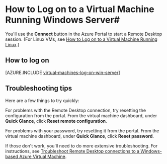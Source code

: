 <properties 
	pageTitle="Log on to a virtual machine running Windows Server" 
	description="Learn to use the Azure Management Portal to log on to a virtual machine running Windows Server." 
	services="virtual-machines" 
	documentationCenter="" 
	authors="KBDAzure" 
	manager="timlt" 
	editor="tysonn"
	tags="azure-service-management"/>

<tags 
	ms.service="virtual-machines" 
	ms.workload="infrastructure-services" 
	ms.tgt_pltfrm="vm-windows" 
	ms.devlang="na" 
	ms.topic="article" 
	ms.date="06/12/2015" 
	ms.author="kathydav"/>


# How to Log on to a Virtual Machine Running Windows Server#

You'll use the **Connect** button in the Azure Portal to start a Remote Desktop session. (For Linux VMs, see [How to Log on to a Virtual Machine Running Linux](virtual-machines-linux-how-to-log-on.md).)

## How to log on

[AZURE.INCLUDE [virtual-machines-log-on-win-server](../includes/virtual-machines-log-on-win-server.md)]

## Troubleshooting tips

Here are a few things to try quickly:

For problems with the Remote Desktop connection, try resetting the configuration from the portal. From the virtual machine dashboard, under **Quick Glance**, click **Reset remote configuration**.

For problems with your password, try resetting it from the portal. From the virtual machine dashboard, under **Quick Glance**, click **Reset password**.

If those don't work, you'll need to do more extensive troubleshooting. For instructions, see [Troubleshoot Remote Desktop connections to a Windows-based Azure Virtual Machine](virtual-machines-troubleshoot-remote-desktop-connections.md).
 
